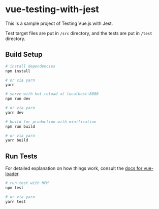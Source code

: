# vue-testing-with-jest

This is a sample project of Testing Vue.js with Jest.

Test target files are put in `/src` directory,
and the tests are put in `/test` directory.

## Build Setup

``` bash
# install dependencies
npm install

# or via yarn
yarn

# serve with hot reload at localhost:8080
npm run dev

# or via yarn
yarn dev

# build for production with minification
npm run build

# or via yarn
yarn build

```

## Run Tests
For detailed explanation on how things work, consult the [docs for vue-loader](http://vuejs.github.io/vue-loader).
```bash
# run test with NPM
npm test

# or via yarn
yarn test
```
